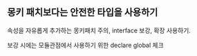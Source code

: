 ## 몽키 패치보다는 안전한 타입을 사용하기

속성을 자유롭게 추가하는 몽키패치 주의, interface 보강, 확장 사용하기.

보강 시에는 모듈관점에서 사용하기 위한 declare global 체크